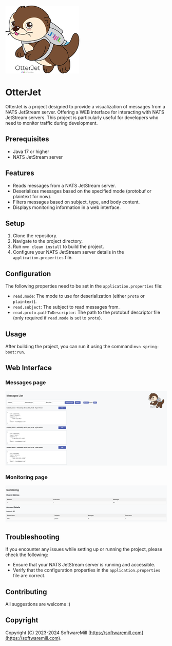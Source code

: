 ![Logo](docs/images/otterjet-logo.png?raw=true)

# OtterJet

OtterJet is a project designed to provide a visualization of messages from a NATS JetStream server. Offering a WEB interface for interacting with NATS JetStream servers.
This project is particularly useful for developers who need to monitor traffic during development.

## Prerequisites

- Java 17 or higher
- NATS JetStream server

## Features

- Reads messages from a NATS JetStream server.
- Deserializes messages based on the specified mode (protobuf or plaintext for now).
- Filters messages based on subject, type, and body content.
- Displays monitoring information in a web interface.

## Setup

1. Clone the repository.
2. Navigate to the project directory.
3. Run `mvn clean install` to build the project.
4. Configure your NATS JetStream server details in the `application.properties` file.

## Configuration

The following properties need to be set in the `application.properties` file:

- `read.mode`: The mode to use for deserialization (either `proto` or `plaintext`).
- `read.subject`: The subject to read messages from.
- `read.proto.pathToDescriptor`: The path to the protobuf descriptor file (only required if `read.mode` is set to `proto`).

## Usage

After building the project, you can run it using the command `mvn spring-boot:run`.

## Web Interface

### Messages page
![MessagesPage](docs/images/messages-page.png)

### Monitoring page
![MonitoringPage](docs/images/monitoring-page.png)

## Troubleshooting

If you encounter any issues while setting up or running the project, please check the following:

- Ensure that your NATS JetStream server is running and accessible.
- Verify that the configuration properties in the `application.properties` file are correct.

## Contributing

All suggestions are welcome :)

## Copyright

Copyright (C) 2023-2024 SoftwareMill [https://softwaremill.com](https://softwaremill.com).